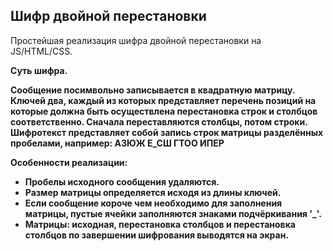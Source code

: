 <h2>Шифр двойной перестановки</h2>

Простейшая реализация шифра двойной перестановки на JS/HTML/CSS.

<b>Суть шифра.<b>

Сообщение посимвольно записывается в квадратную матрицу. Ключей два, каждый из которых представляет перечень позиций на которые должна быть осуществлена перестановка строк и столбцов соответственно. Сначала переставляются столбцы, потом строки. Шифротекст представляет собой запись строк матрицы разделённых пробелами, например: АЗЮЖ Е_СШ ГТОО ИПЕР

<b>Особенности реализации:</b>
<ul>
<li>Пробелы исходного сообщения удаляются.
<li>Размер матрицы определяется исходя из длины ключей.
<li>Если сообщение короче чем необходимо для заполнения матрицы, пустые ячейки заполняются знаками подчёркивания '_'.
<li>Матрицы: исходная, перестановка столбцов и перестановка столбцов по завершении шифрования выводятся на экран.
<ul>
